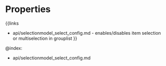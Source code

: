 
Properties
==========

{{links
- api/selectionmodel_select_config.md - enables/disables item selection or multiselection in grouplist
}}

@index:
- api/selectionmodel_select_config.md

